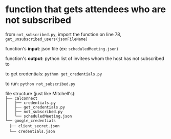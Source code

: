 # function that gets attendees who are not subscribed

from `not_subscribed.py`, import the function on line 78, `get_unsubscribed_users(jsonFileName)`

function's **input**: json file (ex: `scheduledMeeting.json`)

function's **output**: python list of invitees whom the host has not subscribed to

to get credentials: `python get_credentials.py`

to run: `python not_subscribed.py`

file structure (just like Mitchell's):<br>
`├── calconnect`                 <br>
`│   ├── credentials.py`         <br>
`│   ├── get_credentials.py`     <br>
`│   ├── not_subscribed.py`      <br>
`│   └── scheduledMeeting.json`  <br>
`└── google_credentials`         <br>
&nbsp;&nbsp;    `├── client_secret.json`     <br>
&nbsp;&nbsp;    `└── credentials.json `
